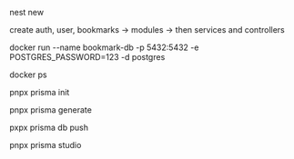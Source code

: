 nest new <name-project>

create auth, user, bookmarks -> modules -> then services and controllers

docker run --name bookmark-db -p 5432:5432 -e POSTGRES_PASSWORD=123 -d postgres

docker ps

pnpx prisma init

pnpx prisma generate

pxpx prisma db push

pnpx prisma studio


